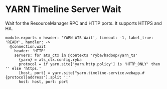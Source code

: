 
# YARN Timeline Server Wait

Wait for the ResourceManager RPC and HTTP ports. It supports HTTPS and HA.

    module.exports = header: 'YARN ATS Wait', timeout: -1, label_true: 'READY', handler: ->
      @connection.wait
        header: 'HTTP'
        servers: for ats_ctx in @contexts 'ryba/hadoop/yarn_ts'
          {yarn} = ats_ctx.config.ryba
          protocol = if yarn.site['yarn.http.policy'] is 'HTTP_ONLY' then '' else 'https.'
          [host, port] = yarn.site["yarn.timeline-service.webapp.#{protocol}address"].split ':'
          host: host, port: port

